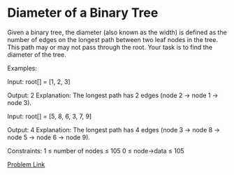 # Diameter of a Binary Tree

Given a binary tree, the diameter (also known as the width) is defined as the number of edges on the longest path between two leaf nodes in the tree. This path may or may not pass through the root. Your task is to find the diameter of the tree.

Examples:

Input: root[] = [1, 2, 3]

Output: 2
Explanation: The longest path has 2 edges (node 2 -> node 1 -> node 3).

Input: root[] = [5, 8, 6, 3, 7, 9]

Output: 4
Explanation: The longest path has 4 edges (node 3 -> node 8 -> node 5 -> node 6 -> node 9).


Constraints:
1 ≤ number of nodes ≤ 105
0 ≤ node->data ≤ 105

[Problem Link](https://www.geeksforgeeks.org/problems/diameter-of-binary-tree/1)